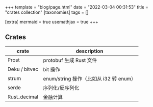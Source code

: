 +++
template = "blog/page.html"
date = "2022-03-04 00:31:53"
title = "crates collection"
[taxonomies]
tags = []

[extra]
mermaid = true
usemathjax = true
+++
<!--
mermaid example:
<div class="mermaid">
    mermaid program
</div>
-->

## Crates

|crate| description|
|----|----|
|Prost| protobuf 生成 Rust 文件 |
|Deku / bitvec| bit 操作 |
|strum| enum/string 操作（比如从 i32 转 enum） |
|serde| 序列化/反序列化 |
|Rust_decimal| 金融计算 |




